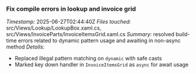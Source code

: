 ### Fix compile errors in lookup and invoice grid
*Timestamp:* 2025-06-27T02:44:40Z
*Files touched:* src/Views/Lookup/LookupBox.xaml.cs, src/Views/InvoiceParts/InvoiceItemsGrid.xaml.cs
*Summary:* resolved build-time errors related to dynamic pattern usage and awaiting in non-async method
*Details:*
- Replaced illegal pattern matching on `dynamic` with safe casts
- Marked key down handler in `InvoiceItemsGrid` as `async` for await usage
